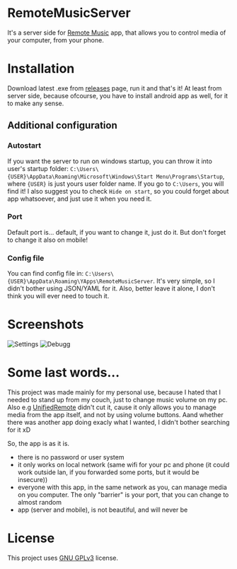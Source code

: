 # RemoteMusicServer

It's a server side for [Remote Music](https://github.com/Ynfuien/RemoteMusic) app, that allows you to control media of your computer, from your phone.


# Installation
Download latest .exe from [releases](https://github.com/Ynfuien/RemoteMusicServer/releases) page, run it and that's it! At least from server side, because ofcourse, you have to install android app as well, for it to make any sense.


## Additional configuration
### Autostart
If you want the server to run on windows startup, you can throw it into user's startup folder:
`C:\Users\{USER}\AppData\Roaming\Microsoft\Windows\Start Menu\Programs\Startup`, where `{USER}` is just yours user folder name. If you go to `C:\Users`, you will find it! I also suggest you to check `Hide on start`, so you could forget about app whatsoever, and just use it when you need it.

### Port
Default port is... default, if you want to change it, just do it. But don't forget to change it also on mobile!

### Config file
You can find config file in: `C:\Users\{USER}\AppData\Roaming\YApps\RemoteMusicServer`. It's very simple, so I didn't bother using JSON/YAML for it. Also, better leave it alone, I don't think you will ever need to touch it.



# Screenshots
![Settings](https://i.imgur.com/gCsL792.png)
![Debugg](https://i.imgur.com/kcVsfQR.png)


# Some last words...
This project was made mainly for my personal use, because I hated that I needed to stand up from my couch, just to change music volume on my pc. Also e.g [UnifiedRemote](https://www.unifiedremote.com/) didn't cut it, cause it only allows you to manage media from the app itself, and not by using volume buttons. Aand whether there was another app doing exacly what I wanted, I didn't bother searching for it xD

So, the app is as it is.
- there is no password or user system
- it only works on local network (same wifi for your pc and phone (it could work outside lan, if you forwarded some ports, but it would be insecure))
- everyone with this app, in the same network as you, can manage media on you computer. The only "barrier" is your port, that you can change to almost random
- app (server and mobile), is not beautiful, and will never be


# License
This project uses [GNU GPLv3](https://github.com/Ynfuien/RemoteMusicServer/blob/main/LICENSE.txt) license.